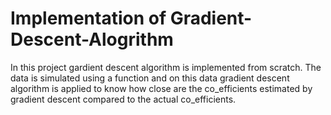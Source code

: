 #  Implementation of Gradient-Descent-Alogrithm
In this project gardient descent algorithm is implemented from scratch. The data is simulated using a function and on this data gradient descent algorithm is applied to know how close are the co_efficients estimated by gradient descent compared to the actual co_efficients.
